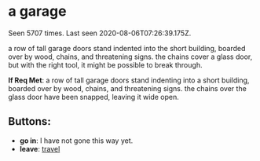 # a garage

Seen 5707 times. Last seen 2020-08-06T07:26:39.175Z.

a row of tall garage doors stand indented into the short building, boarded over by wood, chains, and threatening signs. the chains cover a glass door, but with the right tool, it might be possible to break through.

**If Req Met**: a row of tall garage doors stand indenting into a short building, boarded over by wood, chains, and threatening signs. the chains over the glass door have been snapped, leaving it wide open.

## Buttons:

- **go in**: I have not gone this way yet.
- **leave**: [travel](travel-travel.md)